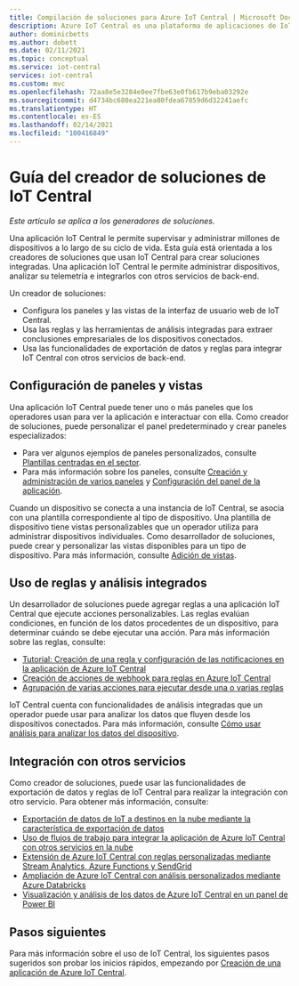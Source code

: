 ```yaml
---
title: Compilación de soluciones para Azure IoT Central | Microsoft Docs
description: Azure IoT Central es una plataforma de aplicaciones de IoT que simplifica la creación de soluciones de IoT. En este artículo se proporciona información general sobre la creación de soluciones integradas con IoT Central.
author: dominicbetts
ms.author: dobett
ms.date: 02/11/2021
ms.topic: conceptual
ms.service: iot-central
services: iot-central
ms.custom: mvc
ms.openlocfilehash: 72aa8e5e3284e0ee7fbe63e0fb617b9eba03292e
ms.sourcegitcommit: d4734bc680ea221ea80fdea67859d6d32241aefc
ms.translationtype: HT
ms.contentlocale: es-ES
ms.lasthandoff: 02/14/2021
ms.locfileid: "100416849"
---
```

# <a name="iot-central-solution-builder-guide"></a>Guía del creador de soluciones de IoT Central

*Este artículo se aplica a los generadores de soluciones.*

Una aplicación IoT Central le permite supervisar y administrar millones de dispositivos a lo largo de su ciclo de vida. Esta guía está orientada a los creadores de soluciones que usan IoT Central para crear soluciones integradas. Una aplicación IoT Central le permite administrar dispositivos, analizar su telemetría e integrarlos con otros servicios de back-end.

Un creador de soluciones:

- Configura los paneles y las vistas de la interfaz de usuario web de IoT Central.
- Usa las reglas y las herramientas de análisis integradas para extraer conclusiones empresariales de los dispositivos conectados.
- Usa las funcionalidades de exportación de datos y reglas para integrar IoT Central con otros servicios de back-end.

## <a name="configure-dashboards-and-views"></a>Configuración de paneles y vistas

Una aplicación IoT Central puede tener uno o más paneles que los operadores usan para ver la aplicación e interactuar con ella. Como creador de soluciones, puede personalizar el panel predeterminado y crear paneles especializados:

- Para ver algunos ejemplos de paneles personalizados, consulte [Plantillas centradas en el sector](concepts-app-templates.md#industry-focused-templates).
- Para más información sobre los paneles, consulte [Creación y administración de varios paneles](howto-create-personal-dashboards.md) y [Configuración del panel de la aplicación](howto-add-tiles-to-your-dashboard.md).

Cuando un dispositivo se conecta a una instancia de IoT Central, se asocia con una plantilla correspondiente al tipo de dispositivo. Una plantilla de dispositivo tiene vistas personalizables que un operador utiliza para administrar dispositivos individuales. Como desarrollador de soluciones, puede crear y personalizar las vistas disponibles para un tipo de dispositivo. Para más información, consulte [Adición de vistas](howto-set-up-template.md#add-views).

## <a name="use-built-in-rules-and-analytics"></a>Uso de reglas y análisis integrados

Un desarrollador de soluciones puede agregar reglas a una aplicación IoT Central que ejecute acciones personalizables. Las reglas evalúan condiciones, en función de los datos procedentes de un dispositivo, para determinar cuándo se debe ejecutar una acción. Para más información sobre las reglas, consulte:

- [Tutorial: Creación de una regla y configuración de las notificaciones en la aplicación de Azure IoT Central](tutorial-create-telemetry-rules.md)
- [Creación de acciones de webhook para reglas en Azure IoT Central](howto-create-webhooks.md)
- [Agrupación de varias acciones para ejecutar desde una o varias reglas](howto-use-action-groups.md)

IoT Central cuenta con funcionalidades de análisis integradas que un operador puede usar para analizar los datos que fluyen desde los dispositivos conectados. Para más información, consulte [Cómo usar análisis para analizar los datos del dispositivo](howto-create-analytics.md).

## <a name="integrate-with-other-services"></a>Integración con otros servicios

Como creador de soluciones, puede usar las funcionalidades de exportación de datos y reglas de IoT Central para realizar la integración con otro servicio. Para obtener más información, consulte:

- [Exportación de datos de IoT a destinos en la nube mediante la característica de exportación de datos](howto-export-data.md)
- [Uso de flujos de trabajo para integrar la aplicación de Azure IoT Central con otros servicios en la nube](howto-configure-rules-advanced.md)
- [Extensión de Azure IoT Central con reglas personalizadas mediante Stream Analytics, Azure Functions y SendGrid](howto-create-custom-rules.md)
- [Ampliación de Azure IoT Central con análisis personalizados mediante Azure Databricks](howto-create-custom-analytics.md)
- [Visualización y análisis de los datos de Azure IoT Central en un panel de Power BI](howto-connect-powerbi.md)

## <a name="next-steps"></a>Pasos siguientes

Para más información sobre el uso de IoT Central, los siguientes pasos sugeridos son probar los inicios rápidos, empezando por [Creación de una aplicación de Azure IoT Central](./quick-deploy-iot-central.md).
